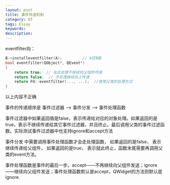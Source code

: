 ```yaml
---
layout: post
title: 事件传递机制
category: QT
tags: Essay
keywords: 
description: 
---
```


eventfilter向：

```cpp
B->installeventfilter(A);         // A控制B
bool eventfilter(QObject*, QEvent*)
{
	return true;  // 在此处理不继续向父组件传递
	return false;  // 不处理继续向上传递
	return FU::eventfilter(..., ...);  //使用父类的处理方式
}
```

以上内容不正确

事件的传递顺序是 事件过滤器 ——> 事件分发 ——> 事件处理函数

事件过滤器中如果返回值是false，表示传递给对应的对象处理。如果返回的是true，表示不继续传递给其它事件过滤器，并且终止。最后调用父类的事件过滤函数。实际测试事件过滤器中也支持ignore和accept方法

事件分发 中需要调用事件处理函数才会走处理函数， 如果返回的是false， 表示继续传递给父组件， 如果返回的是true， 表示就此终止，函数末尾需要再调用父类的event方法。

事件处理函数是事件的最后一步。accept——不再继续向父组件发送；ignore——继续向父组件发送；事件处理函数默认是accept，QWidget的方法则默认是ignore.
